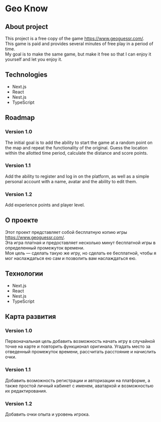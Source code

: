 # Geo Know

## About project
This project is a free copy of the game https://www.geoguessr.com/. <br>
This game is paid and provides several minutes of free play in a period of time. <br>
My goal is to make the same game, but make it free so that I can enjoy it yourself and let you enjoy it.

## Technologies
- Next.js
- React
- Nest.js
- TypeScript

## Roadmap
### Version 1.0
The initial goal is to add the ability to start the game at a random point on the map and repeat the functionality of the original. Guess the location within the allotted time period, calculate the distance and score points.

### Version 1.1
Add the ability to register and log in on the platform, as well as a simple personal account with a name, avatar and the ability to edit them.

### Version 1.2
Add experience points and player level.

## О проекте
Этот проект представляет собой бесплатную копию игры https://www.geoguessr.com/. <br>
Эта игра платная и предоставляет несколько минут бесплатной игры в определенный промежуток времени. <br>
Моя цель — сделать такую же игру, но сделать ее бесплатной, чтобы я мог наслаждаться ею сам и позволить вам наслаждаться ею.

## Технологии
- Next.js
- React
- Nest.js
- TypeScript

## Карта развития
### Version 1.0
Первоначальная цель добавить возможность начать игру в случайной точке на карте и повторить функционал оригинала. Угадать место за отведенный промежуток времени, рассчитать расстояние и начислить очки.

### Version 1.1
Добавить возможность регистрации и авторизации на платформе, а также простой личный кабинет с именем, аватаркой и возможностью их редактирования.

### Version 1.2
Добавить очки опыта и уровень игрока.